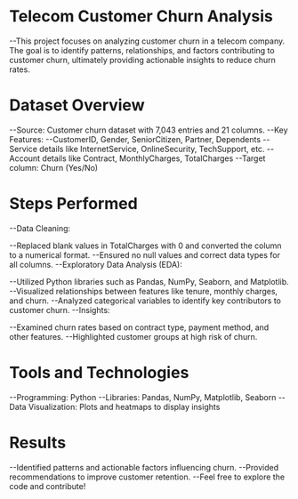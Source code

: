 # Telecom Customer Churn Analysis
--This project focuses on analyzing customer churn in a telecom company. The goal is to identify patterns, relationships, and factors contributing to customer churn, ultimately providing actionable insights to reduce churn rates.

# Dataset Overview
--Source: Customer churn dataset with 7,043 entries and 21 columns.
--Key Features:
--CustomerID, Gender, SeniorCitizen, Partner, Dependents
--Service details like InternetService, OnlineSecurity, TechSupport, etc.
--Account details like Contract, MonthlyCharges, TotalCharges
--Target column: Churn (Yes/No)
# Steps Performed
--Data Cleaning:

--Replaced blank values in TotalCharges with 0 and converted the column to a numerical format.
--Ensured no null values and correct data types for all columns.
--Exploratory Data Analysis (EDA):

--Utilized Python libraries such as Pandas, NumPy, Seaborn, and Matplotlib.
--Visualized relationships between features like tenure, monthly charges, and churn.
--Analyzed categorical variables to identify key contributors to customer churn.
--Insights:

--Examined churn rates based on contract type, payment method, and other features.
--Highlighted customer groups at high risk of churn.
# Tools and Technologies
--Programming: Python
--Libraries: Pandas, NumPy, Matplotlib, Seaborn
--Data Visualization: Plots and heatmaps to display insights
# Results
--Identified patterns and actionable factors influencing churn.
--Provided recommendations to improve customer retention.
--Feel free to explore the code and contribute!
